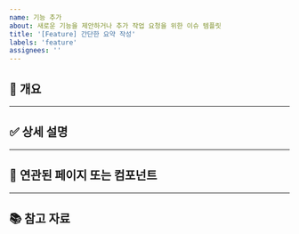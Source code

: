 ```yaml
---
name: 기능 추가
about: 새로운 기능을 제안하거나 추가 작업 요청을 위한 이슈 템플릿
title: '[Feature] 간단한 요약 작성'
labels: 'feature'
assignees: ''
---
```


<!-- 
GitHub Issue 템플릿의 메타데이터를 정의하는 YAML 헤더

- name : 이슈 템플릿 이름 
- about : 이슈 템플릿 설명 (ex 기능 추가나 버그 수정 이외의 범용적인 이슈를 위한 템플릿)
- title : 이슈 템플릿 제목 (ex [Feature] 간단한 요약 작성)
- labels : 이슈 템플릿 라벨 (ex 기능)
- assignees : 이슈 템플릿 담당자 (ex @username)
 -->

## 📍 개요

<!-- 어떤 기능을 추가하려는지 간단히 요약해주세요. -->

<!-- 예) 사용자의 프로필 편집 기능을 추가합니다. -->

---

## ✅ 상세 설명

<!-- 어떤 방식으로 기능이 작동해야 하는지 구체적으로 작성해주세요. UI, 동작 방식 등 -->

<!--
예시
- 사용자는 프로필 이미지, 닉네임, 상태 메시지를 수정할 수 있어야 합니다.
- "저장하기" 버튼을 누르면 서버에 PATCH 요청을 보냅니다. 

-->

---

## 🧩 연관된 페이지 또는 컴포넌트

<!-- 기능이 적용되거나 영향을 주는 영역이 있다면 명시해주세요. -->

<!-- 예) 
- 페이지 : `/profile/edit`
- 컴포넌트 : `ProfileEditModal.tsx` -->

---

## 📚 참고 자료

<!-- 참고한 디자인, 문서, 레퍼런스가 있다면 공유해주세요. 없으면 N/A 작성 -->

<!-- 예) Figma 디자인 시안 링크   -->
